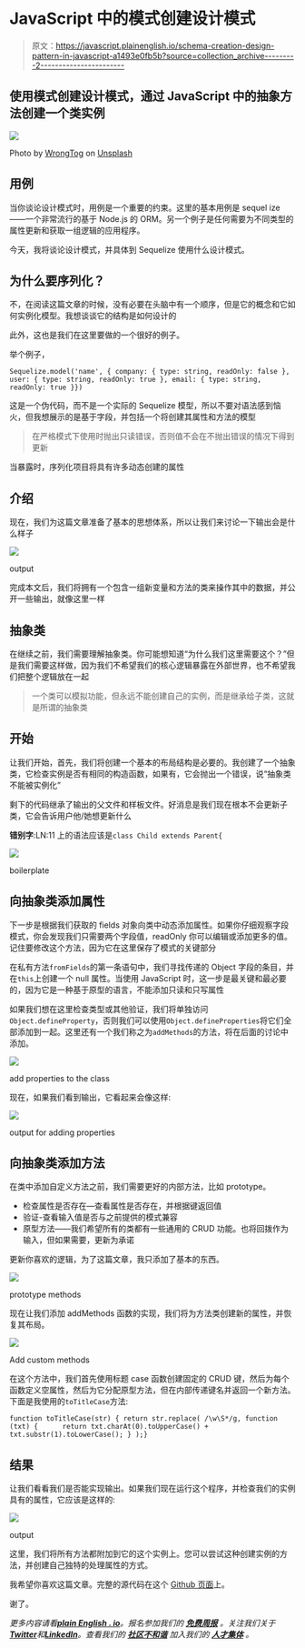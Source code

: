 # JavaScript 中的模式创建设计模式

> 原文：<https://javascript.plainenglish.io/schema-creation-design-pattern-in-javascript-a1493e0fb5b?source=collection_archive---------2----------------------->

## 使用模式创建设计模式，通过 JavaScript 中的抽象方法创建一个类实例

![](img/db5d3e813af5a71b11425b0fa85122ae.png)

Photo by [WrongTog](https://unsplash.com/@wrongtog?utm_source=medium&utm_medium=referral) on [Unsplash](https://unsplash.com?utm_source=medium&utm_medium=referral)

## 用例

当你谈论设计模式时，用例是一个重要的约束。这里的基本用例是 sequel ize——一个非常流行的基于 Node.js 的 ORM。另一个例子是任何需要为不同类型的属性更新和获取一组逻辑的应用程序。

今天，我将谈论设计模式，并具体到 Sequelize 使用什么设计模式。

## 为什么要序列化？

不，在阅读这篇文章的时候，没有必要在头脑中有一个顺序，但是它的概念和它如何实例化模型。我想谈谈它的结构是如何设计的

此外，这也是我们在这里要做的一个很好的例子。

举个例子，

```
Sequelize.model('name', { company: { type: string, readOnly: false }, user: { type: string, readOnly: true }, email: { type: string, readOnly: true }})
```

这是一个伪代码，而不是一个实际的 Sequelize 模型，所以不要对语法感到恼火，但我想展示的是基于字段，并包括一个将创建其属性和方法的模型

> 在严格模式下使用时抛出只读错误，否则值不会在不抛出错误的情况下得到更新

当暴露时，序列化项目将具有许多动态创建的属性

## 介绍

现在，我们为这篇文章准备了基本的思想体系，所以让我们来讨论一下输出会是什么样子

![](img/78ce33c0484d95630f107122790b1e2d.png)

output

完成本文后，我们将拥有一个包含一组新变量和方法的类来操作其中的数据，并公开一些输出，就像这里一样

## 抽象类

在继续之前，我们需要理解抽象类。你可能想知道“为什么我们这里需要这个？”但是我们需要这样做，因为我们不希望我们的核心逻辑暴露在外部世界，也不希望我们把整个逻辑放在一起

> 一个类可以模拟功能，但永远不能创建自己的实例，而是继承给子类，这就是所谓的抽象类

## 开始

让我们开始，首先，我们将创建一个基本的布局结构是必要的。我创建了一个抽象类，它检查实例是否有相同的构造函数，如果有，它会抛出一个错误，说“抽象类不能被实例化”

剩下的代码继承了输出的父文件和样板文件。好消息是我们现在根本不会更新子类，它会告诉用户他/她想更新什么

**错别字**:LN:11 上的语法应该是`class Child extends Parent{`

![](img/2e76967d774c55313480b33ba81283e3.png)

boilerplate

## 向抽象类添加属性

下一步是根据我们获取的 fields 对象向类中动态添加属性。如果你仔细观察字段模式，你会发现我们只需要两个字段值，readOnly 你可以编辑或添加更多的值。记住要修改这个方法，因为它在这里保存了模式的关键部分

在私有方法`fromFields`的第一条语句中，我们寻找传递的 Object 字段的条目，并在`this`上创建一个 null 属性。当使用 JavaScript 时，这一步是最关键和最必要的，因为它是一种基于原型的语言，不能添加只读和只写属性

如果我们想在这里检查类型或其他验证，我们将单独访问`Object.defineProperty`，否则我们可以使用`Object.defineProperties`将它们全部添加到一起。这里还有一个我们称之为`addMethods`的方法，将在后面的讨论中添加。

![](img/e7c312b85790dc8db680ea2d3cb794d0.png)

add properties to the class

现在，如果我们看到输出，它看起来会像这样:

![](img/ff22da61415adb4e1f3dd95cb1bc450f.png)

output for adding properties

## 向抽象类添加方法

在类中添加自定义方法之前，我们需要更好的内部方法，比如 prototype。

*   检查属性是否存在—查看属性是否存在，并根据键返回值
*   验证-查看输入值是否与之前提供的模式兼容
*   原型方法——我们希望所有的类都有一些通用的 CRUD 功能。也将回拨作为输入，但如果需要，更新为承诺

更新你喜欢的逻辑，为了这篇文章，我只添加了基本的东西。

![](img/d2f5f783a9a66b7d6abfa9902de510c2.png)

prototype methods

现在让我们添加 addMethods 函数的实现，我们将为方法类创建新的属性，并恢复其布局。

![](img/268266a5407fc5bf0a5116584842ed7f.png)

Add custom methods

在这个方法中，我们首先使用标题 case 函数创建固定的 CRUD 键，然后为每个函数定义空属性，然后为它分配原型方法，但在内部传递键名并返回一个新方法。下面是我使用的`toTitleCase`方法:

```
function toTitleCase(str) { return str.replace( /\w\S*/g, function (txt) {      return txt.charAt(0).toUpperCase() +       txt.substr(1).toLowerCase(); } );}
```

## 结果

让我们看看我们是否能实现输出。如果我们现在运行这个程序，并检查我们的实例具有的属性，它应该是这样的:

![](img/f2f9c9eadad33fc7f04f5ad9d52454ab.png)

output

这里，我们将所有方法都附加到它的这个实例上。您可以尝试这种创建实例的方法，并创建自己独特的处理属性的方式。

我希望你喜欢这篇文章。完整的源代码在这个 [Github 页面](https://github.com/Piyush-Use-Personal/schema-pattern/blob/main/practice.js)上。

谢了。

*更多内容请看*[***plain English . io***](https://plainenglish.io/)*。报名参加我们的* [***免费周报***](http://newsletter.plainenglish.io/) *。关注我们关于*[***Twitter***](https://twitter.com/inPlainEngHQ)*和*[***LinkedIn***](https://www.linkedin.com/company/inplainenglish/)*。查看我们的* [***社区不和谐***](https://discord.gg/GtDtUAvyhW) *加入我们的* [***人才集体***](https://inplainenglish.pallet.com/talent/welcome) *。*